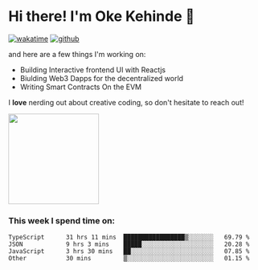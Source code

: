 # Hi there! I'm Oke Kehinde :cowboy_hat_face:

[![wakatime](https://wakatime.com/badge/user/5f3f42a0-7b4f-4c4b-b2da-012c5ac2fa62.svg)](https://wakatime.com/@5f3f42a0-7b4f-4c4b-b2da-012c5ac2fa62)
[![github](https://img.shields.io/github/followers/okeken?logo=github&style=plastic)](https://github.com/okeken?tab=followers)

and here are a few things I'm working on:

- Building Interactive frontend UI with Reactjs
- Biulding Web3 Dapps for the decentralized world
- Writing Smart Contracts On the EVM

I **love** nerding out about creative coding, so don't hesitate to reach out!


<img height="180em" src="https://github-readme-stats.vercel.app/api?username=okeken&show_icons=true&hide_border=true&&count_private=true&include_all_commits=true" />

### This week I spend time on:

<!--START_SECTION:waka-->

```text
TypeScript      31 hrs 11 mins  █████████████████▒░░░░░░░   69.79 %
JSON            9 hrs 3 mins    █████░░░░░░░░░░░░░░░░░░░░   20.28 %
JavaScript      3 hrs 30 mins   ██░░░░░░░░░░░░░░░░░░░░░░░   07.85 %
Other           30 mins         ▒░░░░░░░░░░░░░░░░░░░░░░░░   01.15 %
```

<!--END_SECTION:waka-->
